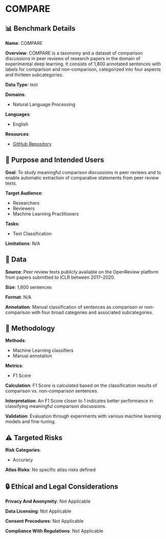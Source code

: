 # COMPARE

## 📊 Benchmark Details

**Name**: COMPARE

**Overview**: COMPARE is a taxonomy and a dataset of comparison discussions in peer reviews of research papers in the domain of experimental deep learning. It consists of 1,800 annotated sentences with labels for comparison and non-comparison, categorized into four aspects and thirteen subcategories.

**Data Type**: text

**Domains**:
- Natural Language Processing

**Languages**:
- English

**Resources**:
- [GitHub Repository](https://github.com/shruti-singh/COMPARE)

## 🎯 Purpose and Intended Users

**Goal**: To study meaningful comparison discussions in peer reviews and to enable automatic extraction of comparative statements from peer review texts.

**Target Audience**:
- Researchers
- Reviewers
- Machine Learning Practitioners

**Tasks**:
- Text Classification

**Limitations**: N/A

## 💾 Data

**Source**: Peer review texts publicly available on the OpenReview platform from papers submitted to ICLR between 2017–2020.

**Size**: 1,800 sentences

**Format**: N/A

**Annotation**: Manual classification of sentences as comparison or non-comparison with four broad categories and associated subcategories.

## 🔬 Methodology

**Methods**:
- Machine Learning classifiers
- Manual annotation

**Metrics**:
- F1 Score

**Calculation**: F1 Score is calculated based on the classification results of comparison vs. non-comparison sentences.

**Interpretation**: An F1 Score closer to 1 indicates better performance in classifying meaningful comparison discussions.

**Validation**: Evaluation through experiments with various machine learning models and fine-tuning.

## ⚠️ Targeted Risks

**Risk Categories**:
- Accuracy

**Atlas Risks**:
No specific atlas risks defined

## 🔒 Ethical and Legal Considerations

**Privacy And Anonymity**: Not Applicable

**Data Licensing**: Not Applicable

**Consent Procedures**: Not Applicable

**Compliance With Regulations**: Not Applicable
